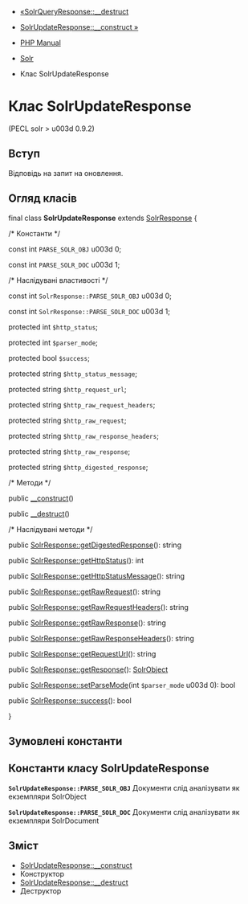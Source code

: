 - [«SolrQueryResponse::\_\_destruct](solrqueryresponse.destruct.md)
- [SolrUpdateResponse::\_\_construct »](solrupdateresponse.construct.md)

- [PHP Manual](index.md)
- [Solr](book.solr.md)
- Клас SolrUpdateResponse

# Клас SolrUpdateResponse

(PECL solr \> u003d 0.9.2)

## Вступ

Відповідь на запит на оновлення.

## Огляд класів

final class **SolrUpdateResponse** extends
[SolrResponse](class.solrresponse.md) {

/\* Константи \*/

const int `PARSE_SOLR_OBJ` u003d 0;

const int `PARSE_SOLR_DOC` u003d 1;

/\* Наслідувані властивості \*/

const int `SolrResponse::PARSE_SOLR_OBJ` u003d 0;

const int `SolrResponse::PARSE_SOLR_DOC` u003d 1;

protected int `$http_status`;

protected int `$parser_mode`;

protected bool `$success`;

protected string `$http_status_message`;

protected string `$http_request_url`;

protected string `$http_raw_request_headers`;

protected string `$http_raw_request`;

protected string `$http_raw_response_headers`;

protected string `$http_raw_response`;

protected string `$http_digested_response`;

/\* Методи \*/

public [\_\_construct](solrupdateresponse.construct.md)()

public [\_\_destruct](solrupdateresponse.destruct.md)()

/\* Наслідувані методи \*/

public
[SolrResponse::getDigestedResponse](solrresponse.getdigestedresponse.md)():
string

public [SolrResponse::getHttpStatus](solrresponse.gethttpstatus.md)():
int

public
[SolrResponse::getHttpStatusMessage](solrresponse.gethttpstatusmessage.md)():
string

public [SolrResponse::getRawRequest](solrresponse.getrawrequest.md)():
string

public
[SolrResponse::getRawRequestHeaders](solrresponse.getrawrequestheaders.md)():
string

public
[SolrResponse::getRawResponse](solrresponse.getrawresponse.md)():
string

public
[SolrResponse::getRawResponseHeaders](solrresponse.getrawresponseheaders.md)():
string

public [SolrResponse::getRequestUrl](solrresponse.getrequesturl.md)():
string

public [SolrResponse::getResponse](solrresponse.getresponse.md)():
[SolrObject](class.solrobject.md)

public [SolrResponse::setParseMode](solrresponse.setparsemode.md)(int
`$parser_mode` u003d 0): bool

public [SolrResponse::success](solrresponse.success.md)(): bool

}

## Зумовлені константи

## Константи класу SolrUpdateResponse

**`SolrUpdateResponse::PARSE_SOLR_OBJ`**
Документи слід аналізувати як екземпляри SolrObject

**`SolrUpdateResponse::PARSE_SOLR_DOC`**
Документи слід аналізувати як екземпляри SolrDocument

## Зміст

- [SolrUpdateResponse::\_\_construct](solrupdateresponse.construct.md)
- Конструктор
- [SolrUpdateResponse::\_\_destruct](solrupdateresponse.destruct.md)
- Деструктор
